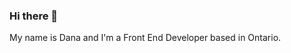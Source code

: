 ### Hi there 👋

My name is Dana and I'm a Front End Developer based in Ontario.

<!-- [![Dana's GitHub stats](https://github-readme-stats.vercel.app/api?username=danajcarroll)](https://github.com/danajcarroll/github-readme-stats) -->

<!--
**danajcarroll/danajcarroll** is a ✨ _special_ ✨ repository because its `README.md` (this file) appears on your GitHub profile.

Here are some ideas to get you started:

- 🔭 I’m currently working on ...
- 🌱 I’m currently learning ...
- 👯 I’m looking to collaborate on ...
- 🤔 I’m looking for help with ...
- 💬 Ask me about ...
- 📫 How to reach me: ...
- 😄 Pronouns: ...
- ⚡ Fun fact: ...
-->
